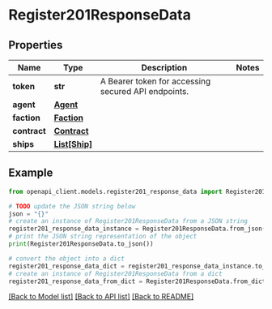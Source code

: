 # Register201ResponseData


## Properties

Name | Type | Description | Notes
------------ | ------------- | ------------- | -------------
**token** | **str** | A Bearer token for accessing secured API endpoints. | 
**agent** | [**Agent**](Agent.md) |  | 
**faction** | [**Faction**](Faction.md) |  | 
**contract** | [**Contract**](Contract.md) |  | 
**ships** | [**List[Ship]**](Ship.md) |  | 

## Example

```python
from openapi_client.models.register201_response_data import Register201ResponseData

# TODO update the JSON string below
json = "{}"
# create an instance of Register201ResponseData from a JSON string
register201_response_data_instance = Register201ResponseData.from_json(json)
# print the JSON string representation of the object
print(Register201ResponseData.to_json())

# convert the object into a dict
register201_response_data_dict = register201_response_data_instance.to_dict()
# create an instance of Register201ResponseData from a dict
register201_response_data_from_dict = Register201ResponseData.from_dict(register201_response_data_dict)
```
[[Back to Model list]](../README.md#documentation-for-models) [[Back to API list]](../README.md#documentation-for-api-endpoints) [[Back to README]](../README.md)


